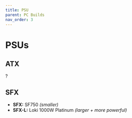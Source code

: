 ```yaml
---
title: PSU
parent: PC Builds
nav_order: 3
---
```

# PSUs

## ATX

?

## SFX

- **SFX:** SF750 *(smaller)*
- **SFX-L:** Loki 1000W Platinum *(larger + more powerful)*